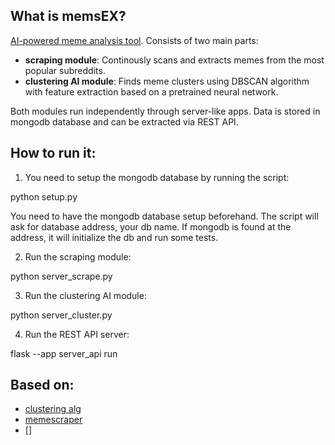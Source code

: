 ## What is memsEX?
<a href="">AI-powered meme analysis tool</a>. Consists of two main parts:

- **scraping module**: Continously scans and extracts memes from the most popular subreddits.
- **clustering AI module**: Finds meme clusters using DBSCAN algorithm with feature extraction based on a pretrained neural network.

Both modules run independently through server-like apps. Data is stored in mongodb database and can be extracted via REST API.

## How to run it:
1. You need to setup the mongodb database by running the script:

python setup.py

You need to have the mongodb database setup beforehand. The script will ask for database address, your db name. If mongodb is found at the address, it will initialize the db and run some tests.

2. Run the scraping module:

python server_scrape.py

3. Run the clustering AI module:

python server_cluster.py

4. Run the REST API server:

flask --app server_api run

## Based on:
* [clustering alg](https://github.com/zegami/image-similarity-clustering)
* [memescraper](https://github.com/Salil-Jain/memescraper)
* []
